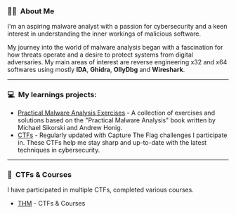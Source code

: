 ### :male_detective: &nbsp;About Me
I'm an aspiring malware analyst with a passion for cybersecurity and a keen interest in understanding the inner workings of malicious software. 

My journey into the world of malware analysis began with a fascination for how threats operate and a desire to protect systems from digital adversaries. My main areas of interest are reverse engineering x32 and x64 softwares using mostly **IDA**, **Ghidra**, **OllyDbg** and **Wireshark**.

***
### :computer: &nbsp;My learnings projects:
* [Practical Malware Analysis Exercises](https://github.com/tomaszstopnicki/practical-malware-analysis-writeups) - A collection of exercises and solutions based on the "Practical Malware Analysis" book written by Michael Sikorski and Andrew Honig.
* [CTFs](https://github.com/tomaszstopnicki/tryhackme-ctf-writeups) - Regularly updated with Capture The Flag challenges I participate in. These CTFs help me stay sharp and up-to-date with the latest techniques in cybersecurity.

***
### :open_book: &nbsp;CTFs & Courses
I have participated in multiple CTFs, completed various courses.

* [THM](https://tryhackme.com/p/doubtful) - CTFs & Courses
